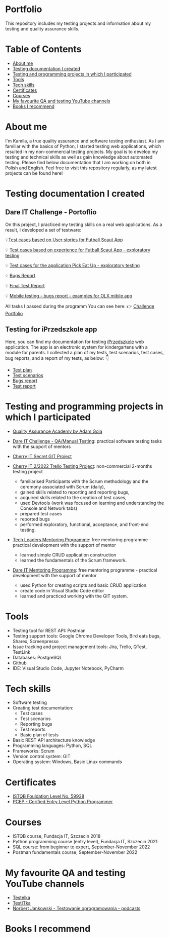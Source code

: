 # Portfolio
This repository includes my testing projects and information about my testing and quality assurance skills.

# Table of Contents

* [About me](#about-me)
* [Testing documentation I created](#testing-documentation-i-created)
* [Testing and programming projects in which I participated](#testing-and-programming-projects-in-which-i-participated)
* [Tools](#tools)
* [Tech skills](#tech-skills)
* [Certificates](#certificates)
* [Courses](#courses)
* [My favourite QA and testing YouTube channels](#my-favourite-qa-and-testing-youtube-channels)
* [Books I recommend](#books-i-recommend)


# About me
I'm Kamila, a true quality assurance and software testing enthusiast. As I am familiar with the basics of Python, I started testing web applications, which resulted in my non-commercial testing projects. My goal is to develop my testing and technical skills as well as gain knowledge about automated testing. Please find below documentation that I am working on both in Polish and English. Feel free to visit this repository regularly, as my latest projects can be found here!

# Testing documentation I created 


## Dare IT Challenge - Portoflio

On this project, I practiced my testing skills on a real web applications. As a result, I developed a set of testware:

:bulb:[Test cases based on User stories for Futball Scaut App](https://docs.google.com/document/d/1TrRUwC-ZhLGTpM-TeEHJJNnbrRG2KVV8UPupftnk7U0/edit?usp=sharing)

:bulb: [Test cases based on experience for Futball Scaut App - exploratory testing](https://docs.google.com/document/d/1rNam7fzTw9favo2SR1Jr4JxTES8Q9yyqaLo_9nFacB8/edit?usp=sharing)

:bulb: [Test cases for the application Pick Eat Up - exploratory testing](https://docs.google.com/document/d/1CartUoaSvK71w28mb8sJpO26JqBTWezALNNZea-6Q0M/edit?usp=sharing)

:bulb: [Bugs Report](https://docs.google.com/document/d/1Ag6beCPENZeE5BKXmksOxh-zIDabtTkhEYozjRtrE3U/edit?usp=sharing)

:bulb: [Final Test Report](https://docs.google.com/document/d/1usfaDs6SKqvcSqd9MfontmRI76_McfBrOBAV7sJTf2g/edit?usp=sharing)

:bulb: [Mobile testing - bugs report - examples for OLX mibile app](https://docs.google.com/spreadsheets/d/1oUs1evyJmG12yDra0VEL7oDvgrAoWJkgntjJrCDbHqs/edit?usp=sharing)




All tasks I passed during the programm You can see here:  :point_right:   [Challenge Portfolio](https://github.com/KamilaWZ/Challenge_Portfolio)

## Testing for iPrzedszkole app

Here, you can find my documentation for testing [iPrzedszkole](https://iprzedszkole.progman.pl/) web application. The app is an electronic system for kindergartens with a module for parents. I collected a plan of my tests, test scenarios, test cases, bug reports, and a report of my tests, as below: :point_down:

*  [Test plan](https://github.com/KamilaWZ/Testing-Portfolio/files/10343504/Plan.testow.pdf)
*  [Test scenarios](https://github.com/KamilaWZ/Testing-Portfolio/files/10343480/Scenariusz.testowy.pdf)
*  [Bugs report](https://github.com/KamilaWZ/Testing-Portfolio/files/10343505/Bugs.report.pdf)
*  [Test report](https://github.com/KamilaWZ/Testing-Portfolio/files/10343502/Raport.z.testow.pdf)

# Testing and programming projects in which I participated

* [Quality Assurance Academy by Adam Gola](https://szkoleniedlaqa.pl/)

* [Dare IT Challenge - QA/Manual Testing](https://www.dareit.io/challenges/qa-manual-testing): practical software testing tasks with the support of mentors

* [Cherry IT Secret GIT Project](http://cherry-it.pl/)

* [Cherry IT 2/2022 Trello Testing Project](http://cherry-it.pl/archiwum-projektu-treningowego-2-2022-trello/): non-commercial 2-months testing project 
  * familiarised Participants with the Scrum methodology and the ceremony associated with Scrum (daily),
  * gained skills related to reporting and reporting bugs,
  * acquired skills related to the creation of test cases,
  * used Devtools (work was focused on learning and understanding the Console and Network tabs)
  * prepared test cases
  * reported bugs
  * performed exploratory, functional, acceptance, and front-end testing.

* [Tech Leaders Mentoring Programme](https://techleaders.eu/): free mentoring programme - practical development with the support of mentor
  * learned simple CRUD application construction
  * learned the fundamentals of the Scrum framework.

* [Dare IT Mentoring Programme](https://www.dareit.io/): free mentoring programme - practical development with the support of mentor
  * used Python for creating scripts and basic CRUD application
  * create code in Visual Studio Code editor
  * learned and practiced working with the GIT system.


# Tools

* Testing tool for REST API: Postman
* Testing support tools: Google Chrome Developer Tools, Bird eats bugs, Sharex, Screenpresso
* Issue tracking and project management tools: Jira, Trello, QTest, TestLink
* Databases: PostgreSQL
* Github
* IDE: Visual Studio Code, Jupyter Notebook, PyCharm

# Tech skills

* Software testing
* Creating test documentation:
  * Test cases
  * Test scenarios
  * Reporting bugs
  * Test reports
  * Basic plan of tests
* Basic REST API architecture knowledge
* Programming languages: Python, SQL
* Frameworks: Scrum
* Version control system: GIT
* Operating system: Windows, Basic Linux commands

# Certificates
* [ISTQB Fouldation Level No. 59938](http://scr.istqb.org/?name=Kamila+Walaszczyk-Ziomek&number=59938&orderBy=relevancy&orderDirection=&dateStart=&dateEnd=&expiryStart=&expiryEnd=&certificationBody=&examProvider=&certificationLevel=&country=)
* [PCEP - Cerified Entry Level Python Programmer](https://www.credly.com/badges/db85fb42-345a-4112-8735-ccc37c455266?source=linked_in_profile)

# Courses

* ISTQB course, Fundacja IT, Szczecin 2018
* Python programming course (entry level), Fundacja IT, Szczecin 2021
* SQL course: from beginner to expert, September-November 2022
* Postman fundamentals course, September-November 2022

# My favourite QA and testing YouTube channels

* [Testelka](https://www.youtube.com/@testelka/featured)
* [TestITka](https://www.youtube.com/@TestITka)
* [Norbert Jankowski - Testowanie oprogramowania - podcasts](https://www.youtube.com/@TestowaniePodcast)

# Books I recommend










